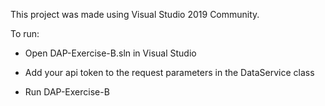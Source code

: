 This project was made using Visual Studio 2019 Community.

To run: 

- Open DAP-Exercise-B.sln in Visual Studio

- Add your api token to the request parameters in the DataService class 

- Run DAP-Exercise-B
